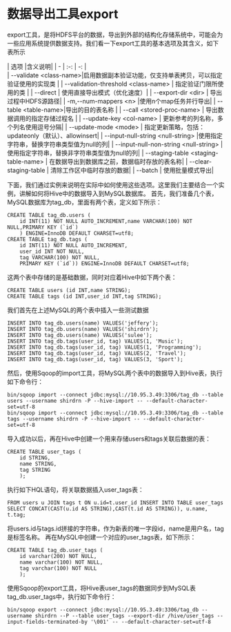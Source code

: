 
# 数据导出工具export

export工具，是将HDFS平台的数据，导出到外部的结构化存储系统中，可能会为一些应用系统提供数据支持。我们看一下export工具的基本选项及其含义，如下表所示

| 选项 |含义说明|
| - | :-: | -: |  
| --validate &lt;class-name&gt;|启用数据副本验证功能，仅支持单表拷贝，可以指定验证使用的实现类 | 
| --validation-threshold &lt;class-name&gt; | 指定验证门限所使用的类 | 
| --direct | 使用直接导出模式（优化速度）|
| --export-dir &lt;dir&gt; | 导出过程中HDFS源路径|
| -m,--num-mappers &lt;n&gt; |使用n个map任务并行导出| 
| --table &lt;table-name&gt;|导出的目的表名称 | 
| --call &lt;stored-proc-name&gt; | 导出数据调用的指定存储过程名 | 
| --update-key &lt;col-name&gt; | 更新参考的列名称，多个列名使用逗号分隔|
| --update-mode &lt;mode&gt; | 指定更新策略，包括：updateonly（默认）、allowinsert|
| --input-null-string &lt;null-string&gt; |使用指定字符串，替换字符串类型值为null的列|
| --input-null-non-string &lt;null-string&gt; | 使用指定字符串，替换非字符串类型值为null的列|
| --staging-table &lt;staging-table-name&gt; | 在数据导出到数据库之前，数据临时存放的表名称|
| --clear-staging-table | 清除工作区中临时存放的数据|
| --batch | 使用批量模式导出|  

 
下面，我们通过实例来说明在实际中如何使用这些选项。这里我们主要结合一个实例，讲解如何将Hive中的数据导入到MySQL数据库。 首先，我们准备几个表，MySQL数据库为tag_db，里面有两个表，定义如下所示：

	CREATE TABLE tag_db.users ( 
		id INT(11) NOT NULL AUTO_INCREMENT,name VARCHAR(100) NOT NULL,PRIMARY KEY (`id`) 
		) ENGINE=InnoDB DEFAULT CHARSET=utf8; 
	CREATE TABLE tag_db.tags ( 
		id INT(11) NOT NULL AUTO_INCREMENT, 
		user_id INT NOT NULL, 
		tag VARCHAR(100) NOT NULL, 
		PRIMARY KEY (`id`)) ENGINE=InnoDB DEFAULT CHARSET=utf8;

这两个表中存储的是基础数据，同时对应着Hive中如下两个表：

	CREATE TABLE users (id INT,name STRING); 
	CREATE TABLE tags (id INT,user_id INT,tag STRING);
我们首先在上述MySQL的两个表中插入一些测试数据

	INSERT INTO tag_db.users(name) VALUES('jeffery');
	INSERT INTO tag_db.users(name) VALUES('shirdrn');
	INSERT INTO tag_db.users(name) VALUES('sulee');
	INSERT INTO tag_db.tags(user_id, tag) VALUES(1, 'Music');
	INSERT INTO tag_db.tags(user_id, tag) VALUES(1, 'Programming');
	INSERT INTO tag_db.tags(user_id, tag) VALUES(2, 'Travel');
	INSERT INTO tag_db.tags(user_id, tag) VALUES(3, 'Sport');
然后，使用Sqoop的import工具，将MySQL两个表中的数据导入到Hive表，执行如下命令行：

	bin/sqoop import --connect jdbc:mysql://10.95.3.49:3306/tag_db --table users --username shirdrn -P --hive-import -- --default-character-set=utf-8
	bin/sqoop import --connect jdbc:mysql://10.95.3.49:3306/tag_db --table tags --username shirdrn -P --hive-import -- --default-character-set=utf-8
导入成功以后，再在Hive中创建一个用来存储users和tags关联后数据的表：

	CREATE TABLE user_tags (
		id STRING,
		name STRING,
		tag STRING
		);
执行如下HQL语句，将关联数据插入user_tags表：

	FROM users u JOIN tags t ON u.id=t.user_id INSERT INTO TABLE user_tags SELECT CONCAT(CAST(u.id AS STRING),CAST(t.id AS STRING)), u.name, t.tag;
将users.id与tags.id拼接的字符串，作为新表的唯一字段id，name是用户名，tag是标签名称。 再在MySQL中创建一个对应的user_tags表，如下所示：

	CREATE TABLE tag_db.user_tags (
		id varchar(200) NOT NULL,
		name varchar(100) NOT NULL,
		tag varchar(100) NOT NULL
		);
使用Sqoop的export工具，将Hive表user_tags的数据同步到MySQL表tag_db.user_tags中，执行如下命令行：

	bin/sqoop export --connect jdbc:mysql://10.95.3.49:3306/tag_db --username shirdrn --P --table user_tags --export-dir /hive/user_tags --input-fields-terminated-by '\001' -- --default-character-set=utf-8
